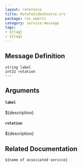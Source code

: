 ```yaml
---
layout: reference
title: RotateVideoSource.srv
package: ros_webrtc
category: service-message
tags: 
- ${tag}
- ${tag} 
---
```


## Message Definition
```
string label
int32 rotation
---
```

## Arguments
#### `label`
${description}

#### `rotation`
${description}

## Related Documentation
``${name of associated service}``  
